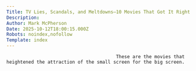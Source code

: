 ```yaml
---
Title: TV Lies, Scandals, and Meltdowns—10 Movies That Got It Right
Description: 
Author: Mark McPherson
Date: 2025-10-12T18:00:15.000Z
Robots: noindex,nofollow
Template: index
---
```


                                            These are the movies that heightened the attraction of the small screen for the big screen.
                                        
